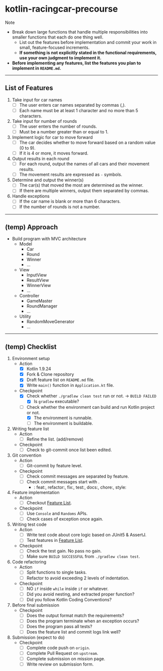 # kotlin-racingcar-precourse

> [!NOTE]
> - Break down large functions that handle multiple responsibilities into smaller functions that each do one thing well.
>   - List out the features before implementation and commit your work in small, feature-focused increments.
>   - **If something is not explicitly stated in the functional requirements, use your own judgment to implement it.**
> - **Before implementing any features, list the features you plan to implement in `README.md`.**

---

## List of Features

1. Take input for car names
    - [ ] The user enters car names separated by commas (,).
    - [ ] Each name must be at least 1 character and no more than 5 characters.
2. Take input for number of rounds
    - [ ] The user enters the number of rounds.
    - [ ] Must be a number greater than or equal to 1.
3. Implement logic for car to move forward
    - [ ] The car decides whether to move forward based on a random value (0 to 9).
    - [ ] If it is 4 or more, it moves forward.
4. Output results in each round
    - [ ] For each round, output the names of all cars and their movement results.
    - [ ] The movement results are expressed as `-` symbols.
5. Determine and output the winner(s)
    - [ ] The car(s) that moved the most are determined as the winner.
    - [ ] If there are multiple winners, output them separated by commas.
6. Handle exceptions
    - [ ] If the car name is blank or more than 6 characters.
    - [ ] If the number of rounds is not a number.

---

## (temp) Approach

- Build program with MVC architecture
    - Model
        - Car
        - Round
        - Winner
        - ...
    - View
        - InputView
        - ResultView
        - WinnerView
        - ...
    - Controller
        - GameMaster
        - RoundManager
        - ...
    - Utility
        - RandomMoveGenerator
        - ...

---

## (temp) Checklist

1. Environment setup
    - Action
      - [x] Kotlin 1.9.24
      - [x] Fork & Clone repository
      - [x] Draft feature list on `README.md` file.
      - [x] Write `main()` function in `Application.kt` file.
    - Checkpoint
      - [x] Check whether `./gradlew clean test` run or not. -> `BUILD FAILED`
        - [x] Is `gradlew` executable?
      - [ ] Check whether the environment can build and run Kotlin project or not.
        - [x] The environment is runnable.
        - [ ] The environment is buildable.
2. Writing feature list
    - Action
      - [ ] Refine the list. (add/remove)
    - Checkpoint
      - [ ] Check to git-commit once list been edited.
3. Git convention
    - Action
      - [ ] Git-commit by feature level.
    - Checkpoint
      - [ ] Check commit messages are separated by feature.
      - [ ] Check commit messages start with <types>.
          - <types>: feat:, refactor:, fix:, test:, docs:, chore:, style:
4. Feature implementation
    - Action
      - [ ] Checkout [Feature List](#List-of-Features).
    - Checkpoint
      - [ ] Use `Console` and `Randoms` APIs.
      - [ ] Check cases of exception once again.
5. Writing test code
    - Action
      - [ ] Write test code about core logic based on JUnit5 & AssertJ.
      - [ ] Test features in [Feature List](#List-of-Features).
    - Checkpoint
      - [ ] Check the test gain. No pass no gain.
      - [ ] Make sure `BUILD SUCCESSFUL` from `./gradlew clean test`.
6. Code refactoring
    - Action
      - [ ] Split functions to single tasks.
      - [ ] Refactor to avoid exceeding 2 levels of indentation.
    - Checkpoint
      - [ ] NO `if` inside `while` inside `if` or whatever.
      - [ ] Did you avoid nesting, and extracted proper function?
      - [ ] Did you follow Kotlin Coding Conventions?
7. Before final submission
    - Checkpoint
      - [ ] Does the output format match the requirements?
      - [ ] Does the program terminate when an exception occurs?
      - [ ] Does the program pass all tests?
      - [ ] Does the feature list and commit logs link well?
8. Submission (expect to do)
    - Checkpoint
      - [ ] Complete code push on `origin`.
      - [ ] Complete Pull Request on `upstream`.
      - [ ] Complete submission on mission page.
      - [ ] Write review on submission form.
